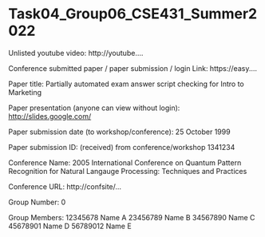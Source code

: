 # Task04_Group06_CSE431_Summer2022

Unlisted youtube video:
http://youtube....

Conference submitted paper / paper submission / login Link:
https://easy....

Paper title:
Partially automated exam answer script checking for Intro to Marketing

Paper presentation (anyone can view without login):
http://slides.google.com/

Paper submission date (to workshop/conference):
25 October 1999

Paper submission ID: (received) from conference/workshop
1341234

Conference Name:
2005 International Conference on Quantum Pattern Recognition for Natural Langauge Processing: Techniques and Practices

Conference URL:
http://confsite/...

Group Number:
0

Group Members:
12345678 Name A
23456789 Name B
34567890 Name C
45678901 Name D
56789012 Name E
